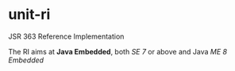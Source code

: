 unit-ri
=======

JSR 363 Reference Implementation

The RI aims at **Java Embedded**, both *SE 7* or above and Java *ME 8 Embedded*
